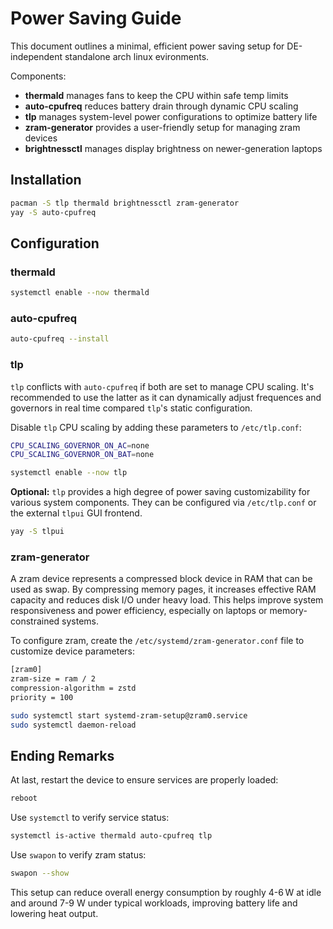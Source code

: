 # Power Saving Guide

This document outlines a minimal, efficient power saving setup for DE-independent standalone arch linux evironments.

Components:

- **thermald** manages fans to keep the CPU within safe temp limits
- **auto-cpufreq** reduces battery drain through dynamic CPU scaling
- **tlp** manages system-level power configurations to optimize battery life
- **zram-generator** provides a user-friendly setup for managing zram devices
- **brightnessctl** manages display brightness on newer-generation laptops

## Installation

```sh
pacman -S tlp thermald brightnessctl zram-generator
yay -S auto-cpufreq
```

## Configuration

### thermald

```sh
systemctl enable --now thermald
```

### auto-cpufreq

```sh
auto-cpufreq --install
```

### tlp

`tlp` conflicts with `auto-cpufreq` if both are set to manage CPU scaling. It's recommended to use the latter as it can dynamically adjust frequences and governors in real time compared `tlp`'s static configuration.

Disable `tlp` CPU scaling by adding these parameters to `/etc/tlp.conf`:

```sh
CPU_SCALING_GOVERNOR_ON_AC=none
CPU_SCALING_GOVERNOR_ON_BAT=none
```

```sh
systemctl enable --now tlp
```

**Optional:** `tlp` provides a high degree of power saving customizability for various system components. They can be configured via `/etc/tlp.conf` or the external `tlpui` GUI frontend.

```sh
yay -S tlpui
```

### zram-generator

A zram device represents a compressed block device in RAM that can be used as swap. By compressing memory pages, it increases effective RAM capacity and reduces disk I/O under heavy load. This helps improve system responsiveness and power efficiency, especially on laptops or memory-constrained systems.

To configure zram, create the `/etc/systemd/zram-generator.conf` file to customize device parameters:

```sh
[zram0]
zram-size = ram / 2
compression-algorithm = zstd
priority = 100
```

```sh
sudo systemctl start systemd-zram-setup@zram0.service
sudo systemctl daemon-reload
```

## Ending Remarks

At last, restart the device to ensure services are properly loaded:

```sh
reboot
```

Use `systemctl` to verify service status:

```sh
systemctl is-active thermald auto-cpufreq tlp
```

Use `swapon` to verify zram status:

```sh
swapon --show
```

This setup can reduce overall energy consumption by roughly 4-6 W at idle and around 7-9 W under typical workloads, improving battery life and lowering heat output.
